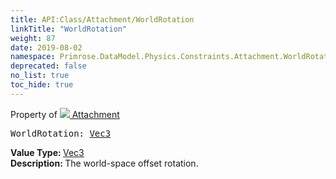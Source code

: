 ```yaml
---
title: API:Class/Attachment/WorldRotation
linkTitle: "WorldRotation"
weight: 87
date: 2019-08-02
namespace: Primrose.DataModel.Physics.Constraints.Attachment.WorldRotation
deprecated: false
no_list: true
toc_hide: true
---
```

Property of <a href="/docs/api-reference/Class/Attachment"><img src="/icons/silk/socket.png"/>&nbsp;Attachment</a>
<pre class="method-declaration">
WorldRotation: <a class="type" href="/docs/api-reference/DataType/Vec3">Vec3</a></pre>
<b>Value Type: </b>
<a class="type" href="/docs/api-reference/DataType/Vec3">Vec3</a>
<br/>
<b>Description: </b>
The world-space offset rotation.

